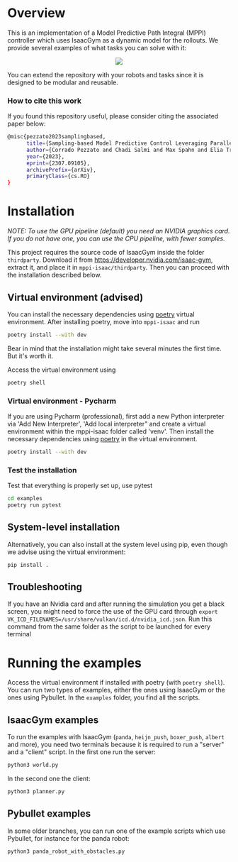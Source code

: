 # Overview
This is an implementation of a Model Predictive Path Integral (MPPI) controller which uses IsaacGym as a dynamic model for the rollouts. We provide several examples of what tasks you can solve with it: 

<p align="center">
<img src="docs/source/overview_gif.gif"/>
</p>

You can extend the repository with your robots and tasks since it is designed to be modular and reusable. 

### How to cite this work
If you found this repository useful, please consider citing the associated paper below:

```bash
@misc{pezzato2023samplingbased,
      title={Sampling-based Model Predictive Control Leveraging Parallelizable Physics Simulations}, 
      author={Corrado Pezzato and Chadi Salmi and Max Spahn and Elia Trevisan and Javier Alonso-Mora and Carlos Hernandez Corbato},
      year={2023},
      eprint={2307.09105},
      archivePrefix={arXiv},
      primaryClass={cs.RO}
}
```

# Installation

*NOTE: To use the GPU pipeline (default) you need an NVIDIA graphics card. If you do not have one, you can use the CPU pipeline, with fewer samples.*

This project requires the source code of IsaacGym inside the folder
`thirdparty`. Download it from https://developer.nvidia.com/isaac-gym, extract it, and place
it in `mppi-isaac/thirdparty`. Then you can proceed with the installation described below. 

## Virtual environment (advised)
You can install the necessary dependencies using [poetry](https://python-poetry.org/docs/) virtual environment. After installing poetry, move into `mppi-isaac` and run
```bash
poetry install --with dev
```
Bear in mind that the installation might take several minutes the first time. But it's worth it.

Access the virtual environment using
```bash
poetry shell
```

### Virtual environment - Pycharm
If you are using Pycharm (professional), first add a new Python interpreter via 'Add New Interpreter', 'Add local interpreter" and 
create a virtual environment within the mppi-isaac folder called 'venv'. Then install the necessary dependencies using [poetry](https://python-poetry.org/docs/) in the virtual environment.
```bash
poetry install --with dev
```

### **Test the installation**
Test that everything is properly set up, use pytest
```bash
cd examples
poetry run pytest
```
## System-level installation
Alternatively, you can also install at the system level using pip, even though we advise using the virtual environment:
```bash
pip install .
```

## Troubleshooting
If you have an Nvidia card and after running the simulation you get a black screen, you might need to force the use of the GPU card through ``export VK_ICD_FILENAMES=/usr/share/vulkan/icd.d/nvidia_icd.json``. Run this command from the same folder as the script to be launched for every terminal

# Running the examples
Access the virtual environment if installed with poetry (with `poetry shell`). You can run two types of examples, either the ones using IsaacGym or the ones using Pybullet. In the `examples` folder, you find all the scripts. 

## IsaacGym examples
To run the examples with IsaacGym (`panda`, `heijn_push`, `boxer_push`, `albert` and more), you need two terminals because it is required to run a "server" and a "client" script. In the first one run the server:
```bash 
python3 world.py
```
In the second one the client:
```bash 
python3 planner.py
```

## Pybullet examples
In some older branches, you can run one of the example scripts which use Pybullet, for instance for the panda robot:
```bash
python3 panda_robot_with_obstacles.py
```
